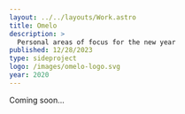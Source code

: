 ```yaml
---
layout: ../../layouts/Work.astro
title: Omelo
description: >
  Personal areas of focus for the new year
published: 12/28/2023
type: sideproject
logo: /images/omelo-logo.svg
year: 2020
---
```


Coming soon...